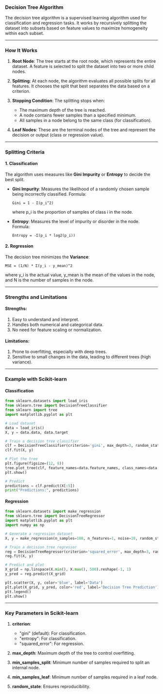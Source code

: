 ### Decision Tree Algorithm

The decision tree algorithm is a supervised learning algorithm used for classification and regression tasks. It works by recursively splitting the dataset into subsets based on feature values to maximize homogeneity within each subset.

---

### How It Works

1. **Root Node**: The tree starts at the root node, which represents the entire dataset. A feature is selected to split the dataset into two or more child nodes.
2. **Splitting**: At each node, the algorithm evaluates all possible splits for all features. It chooses the split that best separates the data based on a criterion.
3. **Stopping Condition**: The splitting stops when:
   - The maximum depth of the tree is reached.
   - A node contains fewer samples than a specified minimum.
   - All samples in a node belong to the same class (for classification).

4. **Leaf Nodes**: These are the terminal nodes of the tree and represent the decision or output (class or regression value).

---

### Splitting Criteria

#### **1. Classification**
The algorithm uses measures like **Gini Impurity** or **Entropy** to decide the best split.

- **Gini Impurity**: Measures the likelihood of a randomly chosen sample being incorrectly classified.
  Formula:
  ```
  Gini = 1 - Σ(p_i^2)
  ```
  where p_i is the proportion of samples of class i in the node.

- **Entropy**: Measures the level of impurity or disorder in the node.
  Formula:
  ```
  Entropy = -Σ(p_i * log2(p_i))
  ```

#### **2. Regression**
The decision tree minimizes the **Variance**:
  ```
  MSE = (1/N) * Σ(y_i - y_mean)^2
  ```
  where y_i is the actual value, y_mean is the mean of the values in the node, and N is the number of samples in the node.

---

### Strengths and Limitations

#### **Strengths**:
1. Easy to understand and interpret.
2. Handles both numerical and categorical data.
3. No need for feature scaling or normalization.

#### **Limitations**:
1. Prone to overfitting, especially with deep trees.
2. Sensitive to small changes in the data, leading to different trees (high variance).

---

### Example with Scikit-learn

#### **Classification**
```python
from sklearn.datasets import load_iris
from sklearn.tree import DecisionTreeClassifier
from sklearn import tree
import matplotlib.pyplot as plt

# Load dataset
data = load_iris()
X, y = data.data, data.target

# Train a decision tree classifier
clf = DecisionTreeClassifier(criterion='gini', max_depth=3, random_state=42)
clf.fit(X, y)

# Plot the tree
plt.figure(figsize=(12, 8))
tree.plot_tree(clf, feature_names=data.feature_names, class_names=data.target_names, filled=True)
plt.show()

# Predict
predictions = clf.predict(X[:5])
print("Predictions:", predictions)
```

#### **Regression**
```python
from sklearn.datasets import make_regression
from sklearn.tree import DecisionTreeRegressor
import matplotlib.pyplot as plt
import numpy as np

# Generate a regression dataset
X, y = make_regression(n_samples=100, n_features=1, noise=10, random_state=42)

# Train a decision tree regressor
reg = DecisionTreeRegressor(criterion='squared_error', max_depth=3, random_state=42)
reg.fit(X, y)

# Predict and plot
X_grid = np.linspace(X.min(), X.max(), 500).reshape(-1, 1)
y_pred = reg.predict(X_grid)

plt.scatter(X, y, color='blue', label='Data')
plt.plot(X_grid, y_pred, color='red', label='Decision Tree Prediction')
plt.legend()
plt.show()
```

---

### Key Parameters in Scikit-learn
1. **criterion**:
   - "gini" (default): For classification.
   - "entropy": For classification.
   - "squared_error": For regression.

2. **max_depth**: Maximum depth of the tree to control overfitting.

3. **min_samples_split**: Minimum number of samples required to split an internal node.

4. **min_samples_leaf**: Minimum number of samples required in a leaf node.

5. **random_state**: Ensures reproducibility.